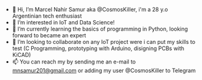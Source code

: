 - 👋 Hi, I’m Marcel Nahir Samur aka @CosmosKiller, i'm a 28 y.o Argentinian tech enthusiast 
- 👀 I’m interested in IoT and Data Science!
- 🌱 I’m currently learning the basics of programming in Python, looking forward to became an expert 
- 💞️ I’m looking to collaborate on any IoT project were i can put my skills to test (C Programming, prototyping with Arduino, disigning PCBs with KiCAD) 
- 📫 You can reach my by sending me an e-mail to mnsamur201@gmail.com or adding my user @CosmosKiller to Telegram 

<!---
CosmosKiller/CosmosKiller is a ✨ special ✨ repository because its `README.md` (this file) appears on your GitHub profile.
You can click the Preview link to take a look at your changes.
--->
